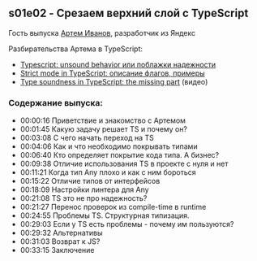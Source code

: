s01e02 - Срезаем верхний слой с TypeScript
------------------------------------------

Гость выпуска [Артем Иванов](https://t.me/BuggyTheClown), разработчик из Яндекс


Разбирательства Артема в TypeScript:
- [Typescript: unsound behavior или поблажки надежности](https://m.habr.com/ru/post/492106/)
- [Strict mode in TypeScript: описание флагов, примеры](https://habr.com/ru/post/490970/)
- [Type soundness in TypeScript: the missing part](https://www.youtube.com/watch?v=5j2GrY5HBoI) (видео)

### Содержание выпуска:
- 00:00:16 Приветствие и знакомство с Артемом
- 00:01:45 Какую задачу решает TS и почему он?
- 00:03:08 С чего начать переход на TS
- 00:04:06 Как и что необходимо покрывать типами
- 00:06:40 Кто определяет покрытие кода типа. А бизнес?
- 00:09:38 Отличие использования TS в проекте с нуля и нет
- 00:11:21 Когда тип Any плохо и как с ним бороться
- 00:15:22 Отличие типов от интерфейсов
- 00:18:09 Настройки линтера для Any
- 00:21:08 TS это не про надежность?
- 00:21:27 Перенос проверок из compile-time в runtime
- 00:24:55 Проблемы TS. Структурная типизация.
- 00:29:03 Если у TS есть проблемы - почему им пользуются?
- 00:29:32 Альтернативы
- 00:31:03 Возврат к JS?
- 00:33:15 Заключение
